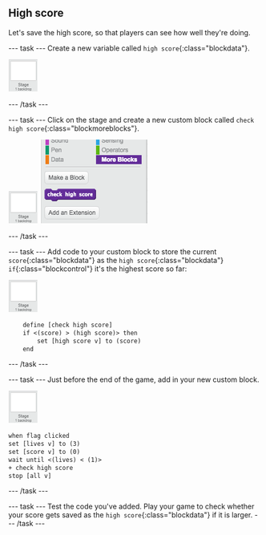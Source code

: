 ## High score

Let's save the high score, so that players can see how well they're doing.

--- task ---
Create a new variable called `high score`{:class="blockdata"}.

![Stage sprite](images/stage-sprite.png)

--- /task ---

--- task ---
Click on the stage and create a new custom block called `check high score`{:class="blockmoreblocks"}.

![Stage sprite](images/stage-sprite.png)
![screenshot](images/dots-custom-1.png)

--- /task ---

--- task ---
Add code to your custom block to store the current `score`{:class="blockdata"} as the `high score`{:class="blockdata"} `if`{:class="blockcontrol"} it's the highest score so far:

![Stage sprite](images/stage-sprite.png)

```blocks
	define [check high score]
	if <(score) > (high score)> then
		set [high score v] to (score)
	end
```
--- /task ---

--- task ---
Just before the end of the game, add in your new custom block.

![Stage sprite](images/stage-sprite.png)
```blocks
when flag clicked
set [lives v] to (3)
set [score v] to (0)
wait until <(lives) < (1)>
+ check high score
stop [all v]
```

--- /task ---

--- task ---
Test the code you've added. Play your game to check whether your score gets saved as the `high score`{:class="blockdata"} if it is larger.
--- /task ---
